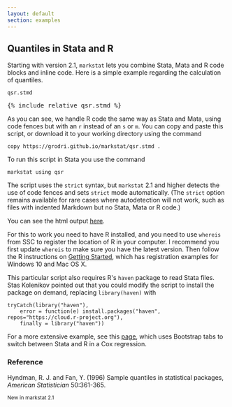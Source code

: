 ```yaml
---
layout: default
section: examples
---
```


Quantiles in Stata and R
-------------------------

Starting with version 2.1, `markstat` lets you combine Stata, Mata and R
code blocks and inline code. Here is a simple example regarding the
calculation of quantiles.

<div class="text-end"><code>qsr.stmd</code></div>
<pre>
{% include_relative qsr.stmd %}
</pre>

As you can see, we handle R code the same way as Stata and Mata, using
code fences but with an `r` instead of an `s` or `m`. You can copy and
paste this script, or download it to your working directory using the
command

    copy https://grodri.github.io/markstat/qsr.stmd .

To run this script in Stata you use the command

    markstat using qsr

The script uses the `strict` syntax, but `markstat` 2.1 and higher
detects the use of code fences and sets `strict` mode automatically.
(The `strict` option remains available for rare cases where
autodetection will not work, such as files with indented Markdown but no
Stata, Mata or R code.)

You can see the html output [here](qsr.html).

For this to work you need to have R installed, and you need to use
`whereis` from SSC to register the location of R in your computer. I
recommend you first update `whereis` to make sure you have the latest
version. Then follow the R instructions on [Getting
Started](gettingStarted#R), which has registration examples for Windows
10 and Mac OS X.

This particular script also requires R's `haven` package to read Stata
files. Stas Kolenikov pointed out that you could modify the script to
install the package on demand, replacing `library(haven)` with

```
tryCatch(library("haven"), 
    error = function(e) install.packages("haven", repos="https://cloud.r-project.org"),
    finally = library("haven"))
```

For a more extensive example, see this [page](srtabs), which uses
Bootstrap tabs to switch between Stata and R in a Cox regression.

### Reference

Hyndman, R. J. and Fan, Y. (1996) Sample quantiles in statistical
packages, *American Statistician* 50:361-365.
[](https://www.amherst.edu/media/view/129116/.../Sample+Quantiles.pdf)

<p>
<small>New in markstat 2.1</small>
</p>
